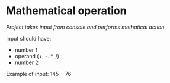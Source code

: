 # Mathematical operation
*Project takes input from console and performs methatical action*

input should have:
- number 1
- operand (+, -. *, /)
- number 2

Example of input: 145 + 76